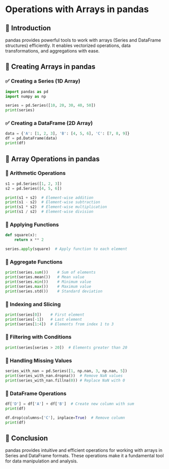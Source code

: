 # Operations with Arrays in pandas

## 📌 Introduction  
pandas provides powerful tools to work with arrays (Series and DataFrame structures) efficiently. It enables vectorized operations, data transformations, and aggregations with ease.

## 📌 Creating Arrays in pandas  
### ✅ Creating a Series (1D Array)    
```python
import pandas as pd
import numpy as np

series = pd.Series([10, 20, 30, 40, 50])
print(series)
```

### ✅ Creating a DataFrame (2D Array)  
```python
data = {'A': [1, 2, 3], 'B': [4, 5, 6], 'C': [7, 8, 9]}
df = pd.DataFrame(data)
print(df)
```

## 📌 Array Operations in pandas  
### 🔹 Arithmetic Operations  
```python
s1 = pd.Series([1, 2, 3])
s2 = pd.Series([4, 5, 6])

print(s1 + s2)  # Element-wise addition
print(s1 - s2)  # Element-wise subtraction
print(s1 * s2)  # Element-wise multiplication
print(s1 / s2)  # Element-wise division
```

### 🔹 Applying Functions  
```python
def square(x):
    return x ** 2

series.apply(square)  # Apply function to each element
```
 
### 🔹 Aggregate Functions  
```python
print(series.sum())    # Sum of elements
print(series.mean())   # Mean value
print(series.min())    # Minimum value
print(series.max())    # Maximum value
print(series.std())    # Standard deviation
```

### 🔹 Indexing and Slicing  
```python
print(series[0])    # First element
print(series[-1])   # Last element
print(series[1:4])  # Elements from index 1 to 3
```

### 🔹 Filtering with Conditions  
```python
print(series[series > 20])  # Elements greater than 20
```

### 🔹 Handling Missing Values  
```python
series_with_nan = pd.Series([1, np.nan, 3, np.nan, 5])
print(series_with_nan.dropna())  # Remove NaN values
print(series_with_nan.fillna(0)) # Replace NaN with 0
```

### 🔹 DataFrame Operations  
```python
df['D'] = df['A'] + df['B']  # Create new column with sum
print(df)

df.drop(columns=['C'], inplace=True)  # Remove column
print(df)
```

## 📌 Conclusion  
pandas provides intuitive and efficient operations for working with arrays in Series and DataFrame formats. These operations make it a fundamental tool for data manipulation and analysis.

